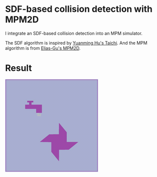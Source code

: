 # SDF-based collision detection with MPM2D
I integrate an SDF-based collision detection into an MPM simulator.

The SDF algorithm is inspired by [Yuanming Hu's Taichi](https://github.com/yuanming-hu/taichi).
And the MPM algorithm is from [Elias-Gu's MPM2D](https://github.com/Elias-Gu/MPM2D).

# Result
![result](./video/output.gif)
